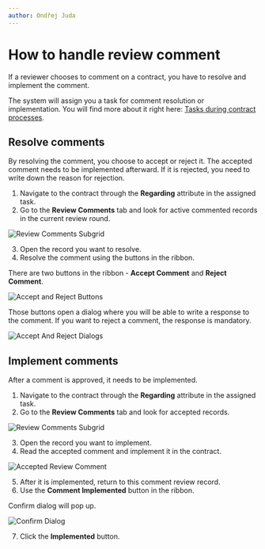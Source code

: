 ```yaml
---
author: Ondřej Juda
---
```


# How to handle review comment

If a reviewer chooses to comment on a contract, you have to resolve and implement the comment.

The system will assign you a task for comment resolution or implementation. You will find more about it right here: [Tasks during contract processes](/en/user-guide/model-driven-apps/business-process/contract/tasks-during-contract-processes/).

## Resolve comments

By resolving the comment, you choose to accept or reject it. The accepted comment needs to be implemented afterward. If it is rejected, you need to write down the reason for rejection.

1. Navigate to the contract through the **Regarding** attribute in the assigned task.
2. Go to the **Review Comments** tab and look for active commented records in the current review round.

![Review Comments Subgrid](/.attachments/ModelDrivenAppUserGuide/Contract/how-to-handle-review-comment-1.png)

3. Open the record you want to resolve.
4. Resolve the comment using the buttons in the ribbon.

There are two buttons in the ribbon - **Accept Comment** and **Reject Comment**. 

![Accept and Reject Buttons](/.attachments/ModelDrivenAppUserGuide/Contract/how-to-handle-review-comment-5.png)

Those buttons open a dialog where you will be able to write a response to the comment. If you want to reject a comment, the response is mandatory.

![Accept And Reject Dialogs](/.attachments/ModelDrivenAppUserGuide/Contract/how-to-handle-review-comment-2.png)

## Implement comments

After a comment is approved, it needs to be implemented.

1. Navigate to the contract through the **Regarding** attribute in the assigned task.
2. Go to the **Review Comments** tab and look for accepted records.

![Review Comments Subgrid](/.attachments/ModelDrivenAppUserGuide/Contract/how-to-handle-review-comment-3.png)

3. Open the record you want to implement.
4. Read the accepted comment and implement it in the contract.

![Accepted Review Comment](/.attachments/ModelDrivenAppUserGuide/Contract/how-to-handle-review-comment-6.png)

5. After it is implemented, return to this comment review record.
6. Use the **Comment Implemented** button in the ribbon.

Confirm dialog will pop up.

![Confirm Dialog](/.attachments/ModelDrivenAppUserGuide/Contract/how-to-handle-review-comment-4.png)

7. Click the **Implemented** button.